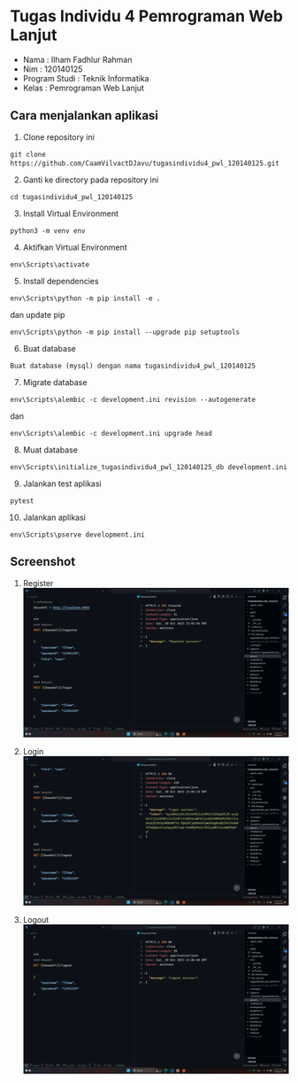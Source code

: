 # Tugas Individu 4 Pemrograman Web Lanjut

- Nama : Ilham Fadhlur Rahman
- Nim : 120140125
- Program Studi : Teknik Informatika
- Kelas : Pemrograman Web Lanjut

## Cara menjalankan aplikasi

1. Clone repository ini 

```
git clone https://github.com/CaamVilvactDJavu/tugasindividu4_pwl_120140125.git
```

2. Ganti ke directory pada repository ini

```
cd tugasindividu4_pwl_120140125 
```

3. Install Virtual Environment

```
python3 -m venv env
```

4. Aktifkan Virtual Environment

```
env\Scripts\activate
```

5. Install dependencies

```
env\Scripts\python -m pip install -e .
```

dan update pip

```
env\Scripts\python -m pip install --upgrade pip setuptools
```

6. Buat database

```
Buat database (mysql) dengan nama tugasindividu4_pwl_120140125
```

7. Migrate database 

```
env\Scripts\alembic -c development.ini revision --autogenerate
```

dan

```
env\Scripts\alembic -c development.ini upgrade head
```

8. Muat database

```
env\Scripts\initialize_tugasindividu4_pwl_120140125_db development.ini
```

9. Jalankan test aplikasi

```
pytest
```

10. Jalankan aplikasi

```
env\Scripts\pserve development.ini
```

## Screenshot

1. Register
![register](./public/register.png)

2. Login 
![login](./public/login.png)

3. Logout
![logout](./public/logout.png)

